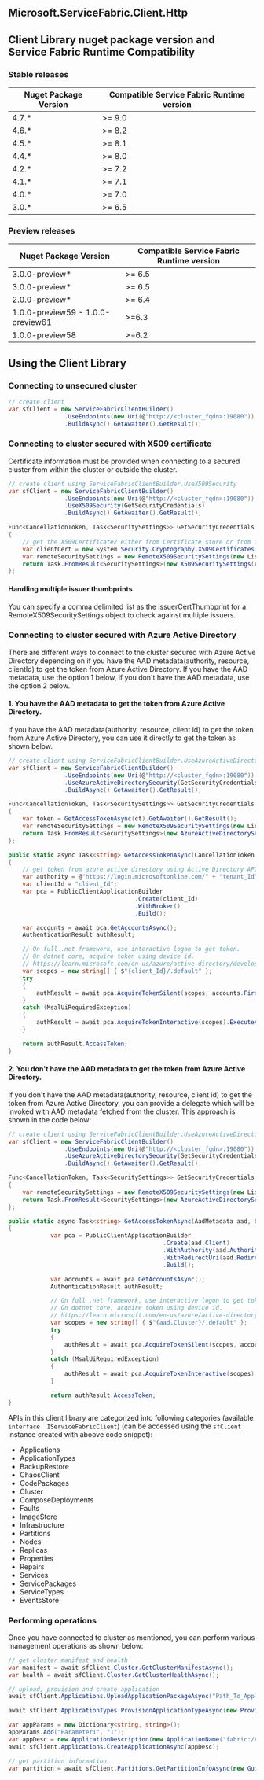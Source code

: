 ## Microsoft.ServiceFabric.Client.Http

## Client Library nuget package version and Service Fabric Runtime Compatibility
### Stable releases
Nuget Package Version | Compatible Service Fabric Runtime version
-|-
4.7.* | >= 9.0
4.6.* | >= 8.2
4.5.* | >= 8.1
4.4.* | >= 8.0
4.2.* | >= 7.2
4.1.* | >= 7.1
4.0.* | >= 7.0
3.0.* | >= 6.5

### Preview releases
Nuget Package Version | Compatible Service Fabric Runtime version
-|-
3.0.0-preview* | >= 6.5
3.0.0-preview* | >= 6.5
2.0.0-preview* | >= 6.4
1.0.0-preview59 - 1.0.0-preview61 | >=6.3
1.0.0-preview58 | >=6.2


## Using the Client Library
### Connecting to unsecured cluster
```csharp
// create client
var sfClient = new ServiceFabricClientBuilder()
                .UseEndpoints(new Uri(@"http://<cluster_fqdn>:19080"))
                .BuildAsync().GetAwaiter().GetResult();
```

### Connecting to cluster secured with X509 certificate
Certificate information must be provided when connecting to a secured cluster from within the cluster or outside the cluster.
```csharp
// create client using ServiceFabricClientBuilder.UseX509Security
var sfClient = new ServiceFabricClientBuilder()
                .UseEndpoints(new Uri(@"http://<cluster_fqdn>:19080"))
                .UseX509Security(GetSecurityCredentials)
                .BuildAsync().GetAwaiter().GetResult();

Func<CancellationToken, Task<SecuritySettings>> GetSecurityCredentials = (ct) =>
{
    // get the X509Certificate2 either from Certificate store or from file.
    var clientCert = new System.Security.Cryptography.X509Certificates.X509Certificate2("<Path to .pfx file>", "password");
    var remoteSecuritySettings = new RemoteX509SecuritySettings(new List<string> { "server_cert_thumbprint" });
    return Task.FromResult<SecuritySettings>(new X509SecuritySettings(clientCert, remoteSecuritySettings));
};
```

#### Handling multiple issuer thumbprints
You can specify a comma delimited list as the issuerCertThumbprint for a RemoteX509SecuritySettings object to check against multiple issuers.

### Connecting to cluster secured with Azure Active Directory
There are different ways to connect to the cluster secured with Azure Active Directory depending on if you have the AAD metadata(authority, resource, clientId) to get the token from Azure Active Directory. If you have the AAD metadata, use the option 1 below, if you don't have the AAD metadata, use the option 2 below.
#### 1. You have the AAD metadata to get the token from Azure Active Directory.
If you have the AAD metadata(authority, resource, client id) to get the token from Azure Active Directory, you can use it directly to get the token as shown below.
```csharp
// create client using ServiceFabricClientBuilder.UseAzureActiveDirectorySecurity
var sfClient = new ServiceFabricClientBuilder()
                .UseEndpoints(new Uri(@"http://<cluster_fqdn>:19080"))
                .UseAzureActiveDirectorySecurity(GetSecurityCredentials)
                .BuildAsync().GetAwaiter().GetResult();

Func<CancellationToken, Task<SecuritySettings>> GetSecurityCredentials = (ct) =>
{
    var token = GetAccessTokenAsync(ct).GetAwaiter().GetResult();    
    var remoteSecuritySettings = new RemoteX509SecuritySettings(new List<string> { "server_cert_thumbprint" });
    return Task.FromResult<SecuritySettings>(new AzureActiveDirectorySecuritySettings(token, remoteSecuritySettings));
};

public static async Task<string> GetAccessTokenAsync(CancellationToken cancellationToken)
{
    // get token from azure active directory using Active Directory APIs
    var authority = @"https://login.microsoftonline.com/" + "tenant_Id";
    var clientId = "client_Id";
    var pca = PublicClientApplicationBuilder
                                    .Create(client_Id)
                                    .WithBroker()
                                    .Build();

    var accounts = await pca.GetAccountsAsync();
    AuthenticationResult authResult;

    // On full .net framework, use interactive logon to get token.
    // On dotnet core, acquire token using device id.
    // https://learn.microsoft.com/en-us/azure/active-directory/develop/scenario-desktop-acquire-token-device-code-flow?tabs=dotnet
    var scopes = new string[] { $"{client_Id}/.default" };
    try
    {
        authResult = await pca.AcquireTokenSilent(scopes, accounts.FirstOrDefault()).ExecuteAsync();
    }
    catch (MsalUiRequiredException)
    { 
        authResult = await pca.AcquireTokenInteractive(scopes).ExecuteAsync();
    }

    return authResult.AccessToken;
}
```
#### 2. You don't have the AAD metadata to get the token from Azure Active Directory.
If you don't have the AAD metadata(authority, resource, client id) to get the token from Azure Active Directory, you can provide a delegate which will be invoked with AAD metadata fetched from the cluster. This approach is shown in the code below:

```csharp
// create client using ServiceFabricClientBuilder.UseAzureActiveDirectorySecurity
var sfClient = new ServiceFabricClientBuilder()
                .UseEndpoints(new Uri(@"http://<cluster_fqdn>:19080"))
                .UseAzureActiveDirectorySecurity(GetSecurityCredentials)
                .BuildAsync().GetAwaiter().GetResult();

Func<CancellationToken, Task<SecuritySettings>> GetSecurityCredentials = (ct) =>
{
    var remoteSecuritySettings = new RemoteX509SecuritySettings(new List<string> { "server_cert_thumbprint" });
    return Task.FromResult<SecuritySettings>(new AzureActiveDirectorySecuritySettings(GetAccessTokenAsync, remoteSecuritySettings));
};

public static async Task<string> GetAccessTokenAsync(AadMetadata aad, CancellationToken cancellationToken)
{
            var pca = PublicClientApplicationBuilder
                                            .Create(aad.Client)
                                            .WithAuthority(aad.Authority)
                                            .WithRedirectUri(aad.Redirect)
                                            .Build();

            var accounts = await pca.GetAccountsAsync();
            AuthenticationResult authResult;

            // On full .net framework, use interactive logon to get token.
            // On dotnet core, acquire token using device id.
            // https://learn.microsoft.com/en-us/azure/active-directory/develop/scenario-desktop-acquire-token-device-code-flow?tabs=dotnet
            var scopes = new string[] { $"{aad.Cluster}/.default" };
            try
            {
                authResult = await pca.AcquireTokenSilent(scopes, accounts.FirstOrDefault()).ExecuteAsync();
            }
            catch (MsalUiRequiredException)
            { 
                authResult = await pca.AcquireTokenInteractive(scopes).ExecuteAsync();
            }

            return authResult.AccessToken;
}

```


APIs in this client library are categorized into following categories (available ```interface  IServiceFabricClient```) (can be accessed using the ```sfClient``` instance created with aboove code snippet):
* Applications
* ApplicationTypes
* BackupRestore
* ChaosClient
* CodePackages
* Cluster
* ComposeDeployments
* Faults
* ImageStore
* Infrastructure
* Partitions
* Nodes
* Replicas
* Properties
* Repairs
* Services
* ServicePackages
* ServiceTypes
* EventsStore

### Performing operations
Once you have connected to cluster as mentioned, you can perform various management operations as shown below:

```csharp
// get cluster manifest and health
var manifest = await sfClient.Cluster.GetClusterManifestAsync();
var health = await sfClient.Cluster.GetClusterHealthAsync();

// upload, provision and create application
await sfClient.Applications.UploadApplicationPackageAsync("Path_To_Application_Package", applicationPackagePathInImageStore:"TestApp");

await sfClient.ApplicationTypes.ProvisionApplicationTypeAsync(new ProvisionApplicationTypeDescription("TestApp"));

var appParams = new Dictionary<string, string>();
appParams.Add("Parameter1", "1");
var appDesc = new ApplicationDescription(new ApplicationName("fabric:/ApplicationFromLib"), "ApplicationType", "1.0.0", appParams);
await sfClient.Applications.CreateApplicationAsync(appDesc);

// get partition information
var partition = await sfClient.Partitions.GetPartitionInfoAsync(new Guid("8b8c58e6-f18a-477c-8b8d-87123f754b72"));

```
